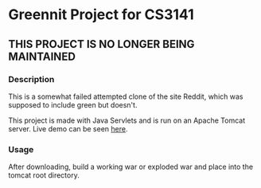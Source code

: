 # Greennit Project for CS3141

## THIS PROJECT IS NO LONGER BEING MAINTAINED

### Description
This is a somewhat failed attempted clone of the site Reddit, which was supposed to include green but doesn't.

This project is made with Java Servlets and is run on an Apache Tomcat server. Live demo can be seen [here](http://18.220.210.86:8080/). 

### Usage
After downloading, build a working war or exploded war and place into the tomcat root directory.
